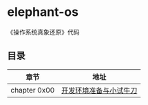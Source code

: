 # elephant-os

《操作系统真象还原》代码

## 目录

|章节|地址|
|-|-|
chapter 0x00 | [开发环境准备与小试牛刀](http://navihx.top/2021/07/21/OS0/)

